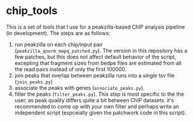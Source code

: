 # chip_tools

This is a set of tools that I use for a peakzilla-based ChIP analysis pipeline (in development). The steps are as follows:
1. run peakzilla on each chip/input pair (`peakzilla_qnorm_mapq_patched.py`). The version in this repository has a few patches, but this does not affect default behavior of the script, excepting that fragment sizes from bedpe files are estimated from all the read pairs instead of only the first 100000.
1. join peaks that overlap between peakzilla runs into a single tsv file (`join_peaks.py`)
1. associate the peaks with genes (`associate_peaks.py`).
1. filter the peaks (`filter_peaks.py`). This step is most specific to the the user, as peak quality differs quite a bit between ChIP datasets. it's recommended to come up with your own filter and perhaps write an independent script (espceially given the patchwork code in this script).
